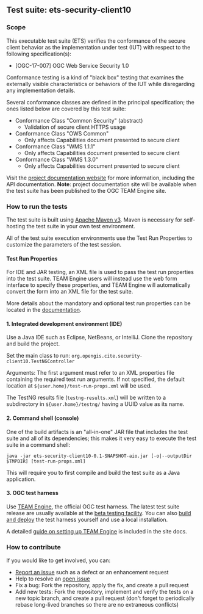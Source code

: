 ## Test suite: ets-security-client10

### Scope

This executable test suite (ETS) verifies the conformance of the secure 
client behavior as the implementation under test (IUT) with respect to 
the following specification(s):

* \[OGC-17-007] OGC Web Service Security 1.0

Conformance testing is a kind of "black box" testing that examines the 
externally visible characteristics or behaviors of the IUT while disregarding 
any implementation details.

Several conformance classes are defined in the principal specification; 
the ones listed below are covered by this test suite:

* Conformance Class "Common Security" (abstract)
    - Validation of secure client HTTPS usage
* Conformance Class "OWS Common"
    - Only affects Capabilities document presented to secure client
* Conformance Class "WMS 1.1.1"
    - Only affects Capabilities document presented to secure client
* Conformance Class "WMS 1.3.0"
    - Only affects Capabilities document presented to secure client

Visit the [project documentation website][site docs]
for more information, including the API documentation. **Note**: project
documentation site will be available when the test suite has been
published to the OGC TEAM Engine site.

[site docs]: http://opengeospatial.github.io/ets-security-client10/

### How to run the tests

The test suite is built using [Apache Maven v3](https://maven.apache.org/). 
Maven is necessary for self-hosting the test suite in your own test
environment.

All of the test suite execution environments use the Test Run Properties
to customize the parameters of the test session.

#### Test Run Properties

For IDE and JAR testing, an XML file is used to pass the test run
properties into the test suite. TEAM Engine users will instead use the
web form interface to specify these properties, and TEAM Engine will
automatically convert the form into an XML file for the test suite.

More details about the mandatory and optional test run properties can
be located in the [documentation](src/site/markdown/index.md).

#### 1. Integrated development environment (IDE)

Use a Java IDE such as Eclipse, NetBeans, or IntelliJ. Clone the repository and build the project.

Set the main class to run: `org.opengis.cite.security-client10.TestNGController`

Arguments: The first argument must refer to an XML properties file containing the 
required test run arguments. If not specified, the default location at 
`${user.home}/test-run-props.xml` will be used.

The TestNG results file (`testng-results.xml`) will be written to a subdirectory
in `${user.home}/testng/` having a UUID value as its name.

#### 2. Command shell (console)

One of the build artifacts is an "all-in-one" JAR file that includes the test 
suite and all of its dependencies; this makes it very easy to execute the test 
suite in a command shell:

`java -jar ets-security-client10-0.1-SNAPSHOT-aio.jar [-o|--outputDir $TMPDIR] [test-run-props.xml]`

This will require you to first compile and build the test suite as a Java
application.

#### 3. OGC test harness

Use [TEAM Engine](https://github.com/opengeospatial/teamengine), the official OGC test harness.
The latest test suite release are usually available at the [beta testing facility](http://cite.opengeospatial.org/te2/). 
You can also [build and deploy](https://github.com/opengeospatial/teamengine) the test 
harness yourself and use a local installation.

A detailed [guide on setting up TEAM Engine](src/site/markdown/team_setup.md) 
is included in the site docs.

### How to contribute

If you would like to get involved, you can:

* [Report an issue](https://github.com/opengeospatial/ets-securityclient10/issues) such as a defect or 
an enhancement request
* Help to resolve an [open issue](https://github.com/opengeospatial/ets-securityclient10/issues?q=is%3Aopen)
* Fix a bug: Fork the repository, apply the fix, and create a pull request
* Add new tests: Fork the repository, implement and verify the tests on a new topic branch, 
and create a pull request (don't forget to periodically rebase long-lived branches so 
there are no extraneous conflicts)

